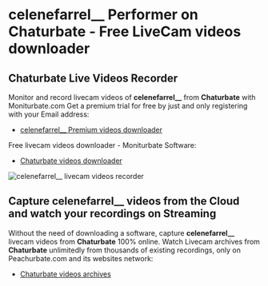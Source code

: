 # celenefarrel__ Performer on Chaturbate - Free LiveCam videos downloader

## Chaturbate Live Videos Recorder

Monitor and record livecam videos of **celenefarrel__** from **Chaturbate** with Moniturbate.com
Get a premium trial for free by just and only registering with your Email address:
* [celenefarrel__ Premium videos downloader](https://moniturbate.com/request-demo-licence-key.html)

Free livecam videos downloader - Moniturbate Software:
* [Chaturbate videos downloader](https://moniturbate.com/moniturbate-download-software.html)

![celenefarrel__ livecam videos recorder](https://peachurnet.com/templates/moniturbate-software.png)


## Capture celenefarrel__ videos from the Cloud and watch your recordings on Streaming

Without the need of downloading a software, capture **celenefarrel__** livecam videos from **Chaturbate** 100% online.
Watch Livecam archives from **Chaturbate** unlimitedly from thousands of existing recordings, only on Peachurbate.com and its websites network:
* [Chaturbate videos archives](https://peachurnet.com/)
